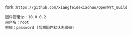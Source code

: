 fork :`https://github.com/xiangfeidexiaohuo/OpenWrt_Build`

```
固件管理ip：10.0.0.2
用户名：root
密码：password (后期固件默认无密码)
```
